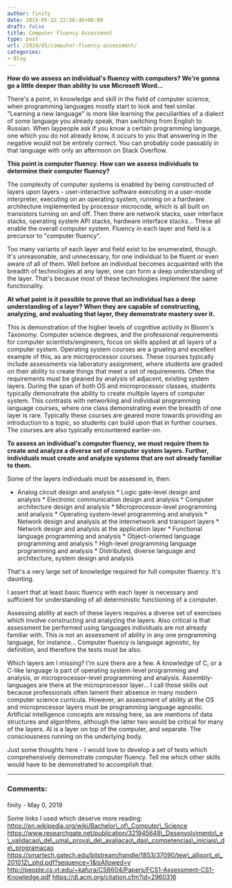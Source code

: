 ```yaml
---
author: finity
date: 2019-05-22 22:56:46+00:00
draft: false
title: Computer Fluency Assessment
type: post
url: /2019/05/computer-fluency-assessment/
categories:
- Blog
---
```





**How do we assess an individual's fluency with computers?  We're gonna go a little deeper than ability to use Microsoft Word...**







There's a point, in knowledge and skill in the field of computer science, when programming languages mostly start to look and feel similar.  "Learning a new language" is more like learning the peculiarities of a dialect of some language you already speak, than switching from English to Russian.  When laypeople ask if you know a certain programming language, one which you do not already know, it occurs to you that answering in the negative would not be entirely correct.  You can probably code passably in that language with only an afternoon on Stack Overflow.







**This point is computer fluency.  How can we assess individuals to determine their computer fluency?**







The complexity of computer systems is enabled by being constructed of layers upon layers - user-interactive software executing in a user-mode interpreter, executing on an operating system, running on a hardware architecture implemented by processor microcode, which is all built on transistors turning on and off.  Then there are network stacks, user interface stacks, operating system API stacks, hardware interface stacks...  These all enable the overall computer system.  Fluency in each layer and field is a precursor to "computer fluency".







Too many variants of each layer and field exist to be enumerated, though.  It's unreasonable, and unnecessary, for one individual to be fluent or even aware of all of them.  Well before an individual becomes acquainted with the breadth of technologies at any layer, one can form a deep understanding of the layer.  That's because most of these technologies implement the same functionality.







**At what point is it possible to prove that an individual has a deep understanding of a layer?  When they are capable of constructing, analyzing, and evaluating that layer, they demonstrate mastery over it.**







This is demonstration of the higher levels of cognitive activity in Bloom's Taxonomy.  Computer science degrees, and the professional requirements for computer scientists/engineers, focus on skills applied at all layers of a computer system.  Operating system courses are a grueling and excellent example of this, as are microprocessor courses.  These courses typically include assessments via laboratory assignment, where students are graded on their ability to create things that meet a set of requirements.  Often the requirements must be gleaned by analysis of adjacent, existing system layers.  During the span of both OS and microprocessor classes, students typically demonstrate the ability to create multiple layers of computer system.  This contrasts with networking and individual programming language courses, where one class demonstrating even the breadth of one layer is rare.  Typically these courses are geared more towards providing an introduction to a topic, so students can build upon that in further courses.  The courses are also typically encountered earlier-on.







**To assess an individual's computer fluency, we must require them to create and analyze a diverse set of computer system layers.  Further, individuals must create and analyze systems that are not already familiar to them.**







Some of the layers individuals must be assessed in, then:





* Analog circuit design and analysis  * Logic gate-level design and analysis  * Electronic communication design and analysis  * Computer architecture design and analysis  * Microprocessor-level programming and analysis  * Operating system-level programming and analysis  * Network design and analysis at the internetwork and transport layers  * Network design and analysis at the application layer  * Functional language programming and analysis  * Object-oriented language programming and analysis  * High-level programming language programming and analysis  * Distributed, diverse language and architecture, system design and analysis





That's a very large set of knowledge required for full computer fluency.  It's daunting.







I assert that at least basic fluency with each layer is necessary and sufficient for understanding of all deterministic functioning of a computer.







Assessing ability at each of these layers requires a diverse set of exercises which involve constructing and analyzing the layers.  Also critical is that assessment be performed using languages individuals are not already familiar with.  This is not an assessment of ability in any one programming language, for instance...  Computer fluency is language agnostic, by definition, and therefore the tests must be also.







Which layers am I missing?  I'm sure there are a few.  A knowledge of C, or a C-like language is part of operating system-level programming and analysis, or microprocessor-level programming and analysis.  Assembly-languages are there at the microprocessor layer...  I call those skills out because professionals often lament their absence in many modern computer science curricula.  However, an assessment of ability at the OS and microprocessor layers must be programming language agnostic.  Artificial intelligence concepts are missing here, as are mentions of data structures and algorithms, although the latter two would be critical for many of the layers.  AI is a layer on top of the computer, and separate.  The consciousness running on the underlying body.







Just some thoughts here - I would love to develop a set of tests which comprehensively demonstrate computer fluency.  Tell me which other skills would have to be demonstrated to accomplish that.



---
### Comments:
####
finity - May 0, 2019

Some links I used which deserve more reading: https://en.wikipedia.org/wiki/Bachelor\_of\_Computer\_Science https://www.researchgate.net/publication/321945649\_Desenvolvimento\_e\_validacao\_de\_uma\_prova\_de\_avaliacao\_das\_competencias\_iniciais\_de\_programacao https://smartech.gatech.edu/bitstream/handle/1853/37090/tew\_allison\_e\_201012\_phd.pdf?sequence=1&isAllowed=y http://people.cs.vt.edu/~kafura/CS6604/Papers/FCS1-Assessment-CS1-Knowledge.pdf https://dl.acm.org/citation.cfm?id=2960316
